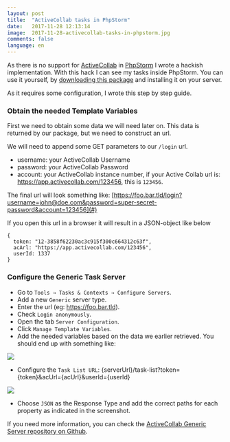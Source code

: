 ```yaml
---
layout: post
title:  "ActiveCollab tasks in PhpStorm"
date:   2017-11-28 12:13:14
image:  2017-11-28-activecollab-tasks-in-phpstorm.jpg
comments: false
language: en
---
```

As there is no support for [ActiveCollab](https://activecollab.com/) in [PhpStorm](https://www.jetbrains.com/phpstorm/)
I wrote a hackish implementation. With this hack I can see my tasks inside PhpStorm. You can use it yourself, by 
[downloading this package](https://github.com/tijsverkoyen/active-collab-generic-server) and installing it on your server.

As it requires some configuration, I wrote this step by step guide.

### Obtain the needed Template Variables

First we need to obtain some data we will need later on. This data is returned by our package, but we need
to construct an url.

We will need to append some GET parameters to our `/login` url.

* username: your ActiveCollab Username
* password: your ActiveCollab Password
* account: your ActiveCollab instance number, if your Active Collab url is: https://app.activecollab.com/123456, this is `123456`.

The final url will look something like: [https://foo.bar.tld/login?username=john@doe.com&password=super-secret-password&account=123456](#)

If you open this url in a browser it will result in a JSON-object like below

    {
      token: "12-3858f62230ac3c915f300c664312c63f",
      acArl: "https://app.activecollab.com/123456",
      userId: 1337
    }

### Configure the Generic Task Server

* Go to `Tools → Tasks & Contexts → Configure Servers`.
* Add a new `Generic` server type.
* Enter the url (eg: https://foo.bar.tld).
* Check `Login anonymously`.
* Open the tab `Server Configuration`.
* Click `Manage Template Variables`.
* Add the needed variables based on the data we earlier retrieved. You should end up with something like:

<div class="thumbnail" style="max-width: 284px;">
  <img class="img-responsive" src="https://raw.githubusercontent.com/tijsverkoyen/active-collab-generic-server/master/assets/2_template_variables.png">
</div>

* Configure the `Task List URL`: {serverUrl}/task-list?token={token}&acUrl={acUrl}&userId={userId}

<div class="thumbnail" style="max-width: 383px;">
  <img class="img-responsive" src="https://raw.githubusercontent.com/tijsverkoyen/active-collab-generic-server/master/assets/3_server_configuration.png">
</div>

* Choose `JSON` as the Response Type and add the correct paths for each property as indicated in the screenshot.

If you need more information, you can check the [ActiveCollab Generic Server repository on Github](https://github.com/tijsverkoyen/active-collab-generic-server).
